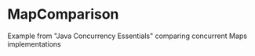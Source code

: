 # MapComparison
Example from "Java Concurrency Essentials" comparing concurrent Maps implementations
